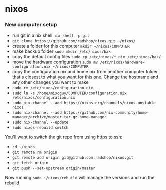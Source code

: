 # nixos

### New computer setup

* run git in a nix shell `nix-shell -p git`
* `git clone https://github.com/radshop/nixos.git ~/nixos/`
* create a folder for this computer `mkdir ~/nixos/COMPUTER`
* make backup folder `sudo mkdir /etc/nixos/bak`
* copy the default config files `sudo cp /etc/nixos/*.nix /etc/nixos/bak/`
* move the hardware configuration `sudo mv /etc/nixos/hardware-configuration.nix ~/nixos/COMPUTER`
* copy the configuration.nix and home.nix from another computer folder that's closest to what you want for this one. Change the hostname and any other changes you want to make
* `sudo rm /etc/nixos/configuration.nix`
* `sudo ln -s /home/miscguy/COMPUTER/configuration.nix /etc/nixos/configuration.nix`
* `sudo nix-channel --add https://nixos.org/channels/nixos-unstable nixos`
* `sudo nix-channel --add https://github.com/nix-community/home-manager/archive/master.tar.gz home-manager`
* `sudo nix-channel --update`
* `sudo nixos-rebuild switch`

You'll want to switch the git repo from using https to ssh:

* `cd ~/nixos`
* `git remote rm origin`
* `git remote add origin git@github.com:radshop/nixos.git`
* `git fetch origin`
* `git push --set-upstream origin/master`

Now running `sudo ~/nixos/rebuild` will manage the versions and run the rebuild
